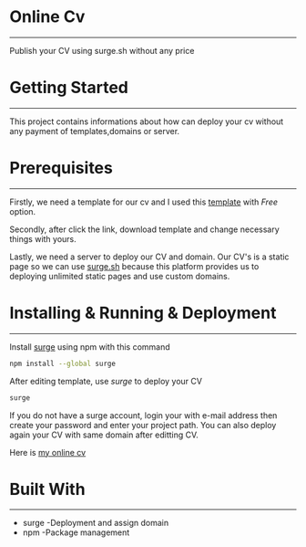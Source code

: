 # Online Cv
***
Publish your CV using surge.sh without any price

# Getting Started
***
This project contains informations about how can deploy your cv without any payment of templates,domains or server.

# Prerequisites
***
Firstly, we need a template for our cv and I used this [template](https://uicookies.com/downloads/online-cv-html-responsive-bootstrap-resume-template/) with *Free* option. 

Secondly, after click the link, download template and change necessary things with yours.

Lastly, we need a server to deploy our CV and domain. Our CV's is a static page so we can  use [surge.sh](https://surge.sh/) because this platform provides us to deploying unlimited static pages and use custom domains.

# Installing & Running & Deployment
***
Install [surge](https://surge.sh/) using npm with this command 
```bash
npm install --global surge
```
After editing template, use *surge* to deploy your CV
```bash
surge
```
If you do not have a surge account, login your with e-mail address then create your password and enter your project path. You can also deploy again your CV with same domain after editting CV. 

Here is [my online cv](http://ismetfarukcolak.surge.sh)
# Built With
***
+ surge -Deployment and assign domain
+ npm   -Package management
